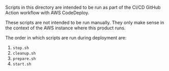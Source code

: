 Scripts in this directory are intended to be run as part of the CI/CD GitHub Action workflow with AWS CodeDeploy.

These scripts are not intended to be run manually. They only make sense in the context of the AWS instance where this product runs.

The order in which scripts are run during deployment are:

1. `stop.sh`
2. `cleanup.sh`
3. `prepare.sh`
4. `start.sh`
